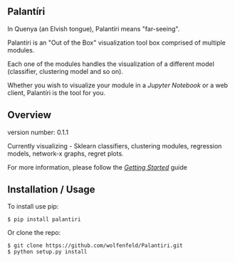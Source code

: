 Palantíri
--------
In Quenya (an Elvish tongue), Palantíri means "far-seeing".

Palantíri is an "Out of the Box" visualization tool box comprised of multiple modules.
 
Each one of the modules handles the visualization of a different model (classifier, clustering model and so on).
 
Whether you wish to visualize your module in a *Jupyter Notebook* or a web client, Palantíri is the tool for you.  

Overview
--------
version number: 0.1.1

Currently visualizing - Sklearn classifiers, clustering modules, regression models, network-x graphs, regret plots.

For more information, please follow the [*Getting Started*](https://wolfenfeld.github.io/palantiri/get_started/get_started/) guide

Installation / Usage
--------------------

To install use pip:

    $ pip install palantiri


Or clone the repo:

    $ git clone https://github.com/wolfenfeld/Palantiri.git
    $ python setup.py install
